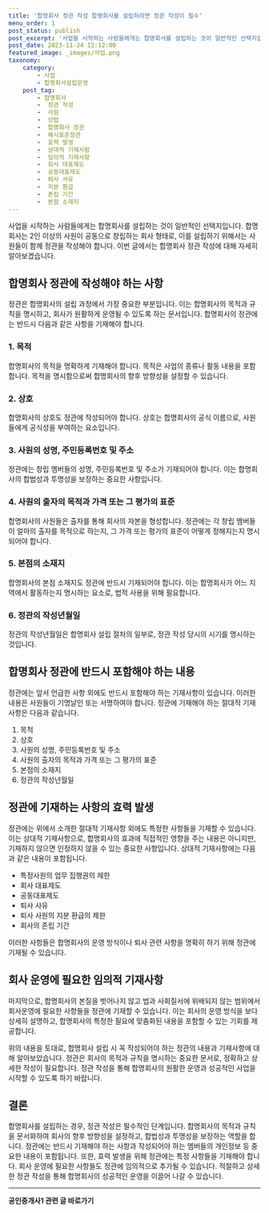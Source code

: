 ```yaml
---
title: '합명회사 정관 작성 합명회사를 설립하려면 정관 작성이 필수'
menu_order: 1
post_status: publish
post_excerpt: '사업을 시작하는 사람들에게는 합명회사를 설립하는 것이 일반적인 선택지입니다. 합명회사는 2인 이상의 사원이 공동으로 창립하는 회사 형태로, 이를 설립하기 위해서는 사원들이 함께 정관을 작성해야 합니다. 이번 글에서는 합명회사 정관 작성에 대해 자세히 알아보겠습니다.'
post_date: 2023-11-24 12:12:00
featured_image: _images/사업.png
taxonomy:
    category:
        - 사업
        - 합명회사설립운영
    post_tag:
        - 합명회사
        -  정관 작성
        -  사원
        -  상법
        -  합명회사 정관
        -  예시표준정관
        -  효력 발생
        -  상대적 기재사항
        -  임의적 기재사항
        -  회사 대표제도
        -  공동대표제도
        -  퇴사 사유
        -  지분 환급
        -  존립 기간
        -  본점 소재지
---
```



사업을 시작하는 사람들에게는 합명회사를 설립하는 것이 일반적인 선택지입니다. 합명회사는 2인 이상의 사원이 공동으로 창립하는 회사 형태로, 이를 설립하기 위해서는 사원들이 함께 정관을 작성해야 합니다. 이번 글에서는 합명회사 정관 작성에 대해 자세히 알아보겠습니다.

## 합명회사 정관에 작성해야 하는 사항

정관은 합명회사의 설립 과정에서 가장 중요한 부분입니다. 이는 합명회사의 목적과 규칙을 명시하고, 회사가 원활하게 운영될 수 있도록 하는 문서입니다. 합명회사의 정관에는 반드시 다음과 같은 사항을 기재해야 합니다.

### 1. 목적

합명회사의 목적을 명확하게 기재해야 합니다. 목적은 사업의 종류나 활동 내용을 포함합니다. 목적을 명시함으로써 합명회사의 향후 방향성을 설정할 수 있습니다.

### 2. 상호

합명회사의 상호도 정관에 작성되어야 합니다. 상호는 합명회사의 공식 이름으로, 사원들에게 공식성을 부여하는 요소입니다.

### 3. 사원의 성명, 주민등록번호 및 주소

정관에는 창립 멤버들의 성명, 주민등록번호 및 주소가 기재되어야 합니다. 이는 합명회사의 합법성과 투명성을 보장하는 중요한 사항입니다.

### 4. 사원의 출자의 목적과 가격 또는 그 평가의 표준

합명회사의 사원들은 출자를 통해 회사의 자본을 형성합니다. 정관에는 각 창립 멤버들이 얼마의 출자를 목적으로 하는지, 그 가격 또는 평가의 표준이 어떻게 정해지는지 명시되어야 합니다.

### 5. 본점의 소재지

합명회사의 본점 소재지도 정관에 반드시 기재되어야 합니다. 이는 합명회사가 어느 지역에서 활동하는지 명시하는 요소로, 법적 사용을 위해 필요합니다.

### 6. 정관의 작성년월일

정관의 작성년월일은 합명회사 설립 절차의 일부로, 정관 작성 당시의 시기를 명시하는 것입니다.

## 합명회사 정관에 반드시 포함해야 하는 내용

정관에는 앞서 언급한 사항 외에도 반드시 포함해야 하는 기재사항이 있습니다. 이러한 내용은 사원들이 기명날인 또는 서명하여야 합니다. 정관에 기재해야 하는 절대적 기재사항은 다음과 같습니다.

1. 목적
2. 상호
3. 사원의 성명, 주민등록번호 및 주소
4. 사원의 출자의 목적과 가격 또는 그 평가의 표준
5. 본점의 소재지
6. 정관의 작성년월일

## 정관에 기재하는 사항의 효력 발생

정관에는 위에서 소개한 절대적 기재사항 외에도 특정한 사항들을 기재할 수 있습니다. 이는 상대적 기재사항으로, 합명회사의 효과에 직접적인 영향을 주는 내용은 아니지만, 기재하지 않으면 인정하지 않을 수 있는 중요한 사항입니다. 상대적 기재사항에는 다음과 같은 내용이 포함됩니다.

- 특정사원의 업무 집행권의 제한
- 회사 대표제도
- 공동대표제도
- 퇴사 사유
- 퇴사 사원의 지분 환급의 제한
- 회사의 존립 기간

이러한 사항들은 합명회사의 운영 방식이나 퇴사 관련 사항을 명확히 하기 위해 정관에 기재될 수 있습니다.

## 회사 운영에 필요한 임의적 기재사항

마지막으로, 합명회사의 본질을 벗어나지 않고 법과 사회질서에 위배되지 않는 범위에서 회사운영에 필요한 사항들을 정관에 기재할 수 있습니다. 이는 회사의 운영 방식을 보다 상세히 설명하고, 합명회사의 특정한 필요에 맞춤화된 내용을 포함할 수 있는 기회를 제공합니다.

위의 내용을 토대로, 합명회사 설립 시 꼭 작성되어야 하는 정관의 내용과 기재사항에 대해 알아보았습니다. 정관은 회사의 목적과 규칙을 명시하는 중요한 문서로, 정확하고 상세한 작성이 필요합니다. 정관 작성을 통해 합명회사의 원활한 운영과 성공적인 사업을 시작할 수 있도록 하기 바랍니다.

## 결론

합명회사를 설립하는 경우, 정관 작성은 필수적인 단계입니다. 합명회사의 목적과 규칙을 문서화하여 회사의 향후 방향성을 설정하고, 합법성과 투명성을 보장하는 역할을 합니다. 정관에는 반드시 기재해야 하는 사항과 작성되어야 하는 멤버들의 개인정보 등 중요한 내용이 포함됩니다. 또한, 효력 발생을 위해 정관에는 특정 사항들을 기재해야 합니다. 회사 운영에 필요한 사항들도 정관에 임의적으로 추가될 수 있습니다. 적절하고 상세한 정관 작성을 통해 합명회사의 성공적인 운영을 이끌어 나갈 수 있습니다.
<!-- wp:separator -->
<hr class="wp-block-separator has-alpha-channel-opacity"/>
<!-- /wp:separator -->

<!-- wp:group {"backgroundColor":"base","layout":{"type":"constrained"}} -->
<div class="wp-block-group has-base-background-color has-background"><!-- wp:paragraph {"align":"center","fontSize":"medium"} -->
<p class="has-text-align-center has-large-font-size"><strong>공인중개사1 관련 글 바로가기</strong></p>
<!-- /wp:paragraph -->


<!-- wp:latest-posts
{"categories":[{"id":22617,"count":19,"description":"","link":"https://uknowlaw.com/category/%ea%b3%b5%ec%9d%b8%ec%a4%91%ea%b0%9c%ec%82%ac1/","name":"공인중개사1","slug":"공인중개사1","taxonomy":"category","parent":0,"meta":[],"_links":{"self":[{"href":"https://uknowlaw.com/wp-json/wp/v2/categories/22617"}],"collection":[{"href":"https://uknowlaw.com/wp-json/wp/v2/categories"}],"about":[{"href":"https://uknowlaw.com/wp-json/wp/v2/taxonomies/category"}],"wp:post_type":[{"href":"https://uknowlaw.com/wp-json/wp/v2/posts?categories=22617"}],"curies":[{"name":"wp","href":"https://api.w.org/{rel}","templated":true}]}}],"postsToShow":100,"excerptLength":28,"postLayout":"grid","columns":2,"featuredImageAlign":"left","featuredImageSizeSlug":"large","fontSize":"small"} /--></div>
<!-- /wp:group -->